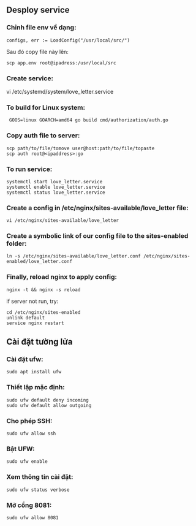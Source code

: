 ## Desploy service
### Chỉnh file env về dạng:
```
configs, err := LoadConfig("/usr/local/src/")
```
Sau đó copy file này lên:
```
scp app.env root@ipadress:/usr/local/src 
```
### Create service:

vi /etc/systemd/system/love_letter.service

### To build for Linux system:

```
 GOOS=linux GOARCH=amd64 go build cmd/authorization/auth.go
 ```

 ### Copy auth file to server:

```
scp path/to/file/tomove user@host:path/to/file/topaste
scp auth root@<ipaddress>:go
```

 ### To run service:

 ```
systemctl start love_letter.service
systemctl enable love_letter.service
systemctl status love_letter.service
```

### Create a config in /etc/nginx/sites-available/love_letter file:

```
vi /etc/nginx/sites-available/love_letter
```

### Create a symbolic link of our config file to the sites-enabled folder:

```
ln -s /etc/nginx/sites-available/love_letter.conf /etc/nginx/sites-enabled/love_letter.conf
```

### Finally, reload nginx to apply config:

```
nginx -t && nginx -s reload
```

if server not run, try:

```
cd /etc/nginx/sites-enabled
unlink default
service nginx restart
```

## Cài đặt tường lửa
### Cài đặt ufw:

```
sudo apt install ufw
```

### Thiết lập mặc định:

```
sudo ufw default deny incoming
sudo ufw default allow outgoing
```

### Cho phép SSH:

```
sudo ufw allow ssh
```

### Bật UFW:

```
sudo ufw enable
```

### Xem thông tin cài đặt:

```
sudo ufw status verbose
```

### Mở cổng 8081:

```
sudo ufw allow 8081
```